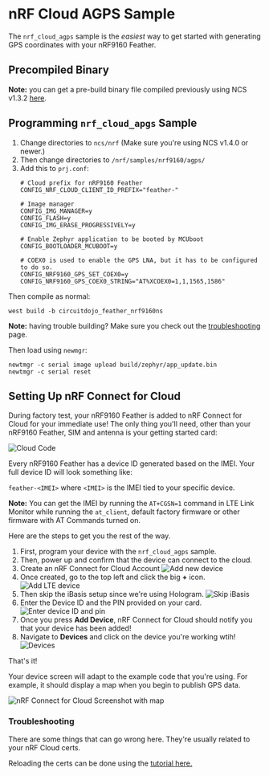 # nRF Cloud AGPS Sample

The `nrf_cloud_agps` sample is the *easiest* way to get started with generating GPS coordinates with your nRF9160 Feather.


## Precompiled Binary

**Note:** you can get a pre-build binary file compiled previously using NCS v1.3.2 [here](files/nrf_cloud_agps_bb259bf.bin).


## Programming `nrf_cloud_apgs` **Sample**

1. Change directories to `ncs/nrf` (Make sure you're using NCS v1.4.0 or newer.)
2. Then change directories to `/nrf/samples/nrf9160/agps/`
3. Add this to `prj.conf`:
   ```
   # Cloud prefix for nRF9160 Feather
   CONFIG_NRF_CLOUD_CLIENT_ID_PREFIX="feather-"

   # Image manager
   CONFIG_IMG_MANAGER=y
   CONFIG_FLASH=y
   CONFIG_IMG_ERASE_PROGRESSIVELY=y

   # Enable Zephyr application to be booted by MCUboot
   CONFIG_BOOTLOADER_MCUBOOT=y

   # COEX0 is used to enable the GPS LNA, but it has to be configured to do so.
   CONFIG_NRF9160_GPS_SET_COEX0=y
   CONFIG_NRF9160_GPS_COEX0_STRING="AT%XCOEX0=1,1,1565,1586"
   ```

Then compile as normal:

```
west build -b circuitdojo_feather_nrf9160ns
```

**Note:** having trouble building? Make sure you check out the [troubleshooting](nrf9160-troubleshooting.md) page.

Then load using `newmgr`:

```
newtmgr -c serial image upload build/zephyr/app_update.bin
newtmgr -c serial reset
```

## Setting Up nRF Connect for Cloud

During factory test, your nRF9160 Feather is added to nRF Connect for Cloud for your immediate use! The only thing you'll need, other than your nRF9160 Feather, SIM and antenna is your getting started card:

![Cloud Code](/img/agps-sample/nrf-cloud-code.jpg)

Every nRF9160 Feather has a device ID generated based on the IMEI. Your full device ID will look something like:

`feather-<IMEI>` where `<IMEI>` is the IMEI tied to your specific device. 

**Note:** You can get the IMEI by running the `AT+CGSN=1` command in LTE Link Monitor while running the `at_client`, default factory firmware or other firmware with AT Commands turned on. 

Here are the steps to get you the rest of the way.

1. First, program your device with the `nrf_cloud_agps` sample.
2. Then, power up and confirm that the device can connect to the cloud.
3. Create an nRF Connect for Cloud Account
   ![Add new device](img/agps-sample/add-new-device.png)
4. Once created, go to the top left and click the big **+** icon.
   ![Add LTE device](img/agps-sample/add-lte-device.png)
5. Then skip the iBasis setup since we're using Hologram.
   ![Skip iBasis](img/agps-sample/skip-ibasis-setup.png)
6. Enter the Device ID and the PIN provided on your card.
   ![Enter device ID and pin](img/agps-sample/enter-device-id-and-pin.png)
7. Once you press **Add Device**, nRF Connect for Cloud should notify you that your device has been added!
8. Navigate to **Devices** and click on the device you're working wtih!
   ![Devices](img/agps-sample/devices.png)

That's it!

Your device screen will adapt to the example code that you're using. For example, it should display a map when you begin to publish GPS data.

![nRF Connect for Cloud Screenshot with map](img/agps-sample/nrf-cloud-screenshot.png)

### Troubleshooting

There are some things that can go wrong here. They're usually related to your nRF Cloud certs.

Reloading the certs can be done using the [tutorial here.](https://infocenter.nordicsemi.com/index.jsp?topic=%2Fug_nrf91_dk_gsg%2FUG%2Fnrf91_DK_gsg%2Fupdating_certificates.html)
